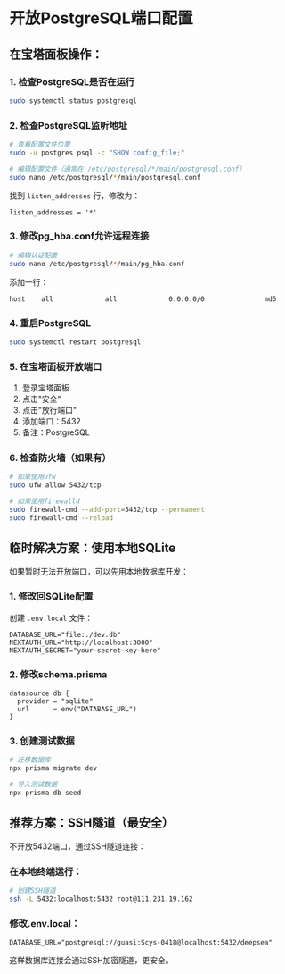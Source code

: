 # 开放PostgreSQL端口配置

## 在宝塔面板操作：

### 1. 检查PostgreSQL是否在运行
```bash
sudo systemctl status postgresql
```

### 2. 检查PostgreSQL监听地址
```bash
# 查看配置文件位置
sudo -u postgres psql -c "SHOW config_file;"

# 编辑配置文件（通常在 /etc/postgresql/*/main/postgresql.conf）
sudo nano /etc/postgresql/*/main/postgresql.conf
```

找到 `listen_addresses` 行，修改为：
```
listen_addresses = '*'
```

### 3. 修改pg_hba.conf允许远程连接
```bash
# 编辑认证配置
sudo nano /etc/postgresql/*/main/pg_hba.conf
```

添加一行：
```
host    all             all             0.0.0.0/0               md5
```

### 4. 重启PostgreSQL
```bash
sudo systemctl restart postgresql
```

### 5. 在宝塔面板开放端口

1. 登录宝塔面板
2. 点击"安全"
3. 点击"放行端口"
4. 添加端口：5432
5. 备注：PostgreSQL

### 6. 检查防火墙（如果有）
```bash
# 如果使用ufw
sudo ufw allow 5432/tcp

# 如果使用firewalld
sudo firewall-cmd --add-port=5432/tcp --permanent
sudo firewall-cmd --reload
```

## 临时解决方案：使用本地SQLite

如果暂时无法开放端口，可以先用本地数据库开发：

### 1. 修改回SQLite配置

创建 `.env.local` 文件：
```
DATABASE_URL="file:./dev.db"
NEXTAUTH_URL="http://localhost:3000"
NEXTAUTH_SECRET="your-secret-key-here"
```

### 2. 修改schema.prisma
```prisma
datasource db {
  provider = "sqlite"
  url      = env("DATABASE_URL")
}
```

### 3. 创建测试数据
```bash
# 迁移数据库
npx prisma migrate dev

# 导入测试数据
npx prisma db seed
```

## 推荐方案：SSH隧道（最安全）

不开放5432端口，通过SSH隧道连接：

### 在本地终端运行：
```bash
# 创建SSH隧道
ssh -L 5432:localhost:5432 root@111.231.19.162
```

### 修改.env.local：
```
DATABASE_URL="postgresql://guasi:Scys-0418@localhost:5432/deepsea"
```

这样数据库连接会通过SSH加密隧道，更安全。